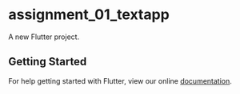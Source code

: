 # assignment_01_textapp

A new Flutter project.

## Getting Started

For help getting started with Flutter, view our online
[documentation](https://flutter.io/).
